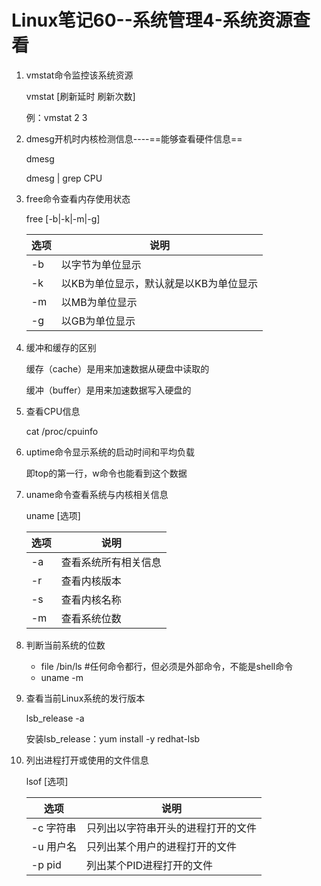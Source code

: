 # Linux笔记60--系统管理4-系统资源查看

1. vmstat命令监控该系统资源

   vmstat [刷新延时 刷新次数]

   例：vmstat 2 3

2. dmesg开机时内核检测信息----==能够查看硬件信息==

   dmesg

   dmesg | grep CPU

3. free命令查看内存使用状态

   free [-b|-k|-m|-g]

   | 选项 | 说明                                   |
   | ---- | -------------------------------------- |
   | -b   | 以字节为单位显示                       |
   | -k   | 以KB为单位显示，默认就是以KB为单位显示 |
   | -m   | 以MB为单位显示                         |
   | -g   | 以GB为单位显示                         |

4. 缓冲和缓存的区别

   缓存（cache）是用来加速数据从硬盘中读取的

   缓冲（buffer）是用来加速数据写入硬盘的

5. 查看CPU信息

   cat /proc/cpuinfo

6. uptime命令显示系统的启动时间和平均负载

   即top的第一行，w命令也能看到这个数据

7. uname命令查看系统与内核相关信息

   uname [选项]

   | 选项 | 说明                 |
   | ---- | -------------------- |
   | -a   | 查看系统所有相关信息 |
   | -r   | 查看内核版本         |
   | -s   | 查看内核名称         |
   | -m   | 查看系统位数         |

8. 判断当前系统的位数
   + file /bin/ls       #任何命令都行，但必须是外部命令，不能是shell命令
   + uname -m

9. 查看当前Linux系统的发行版本

   lsb_release -a

   安装lsb_release：yum install -y redhat-lsb

10. 列出进程打开或使用的文件信息

    lsof [选项]

    | 选项      | 说明                               |
    | --------- | ---------------------------------- |
    | -c 字符串 | 只列出以字符串开头的进程打开的文件 |
    | -u 用户名 | 只列出某个用户的进程打开的文件     |
    | -p pid    | 列出某个PID进程打开的文件          |

    

